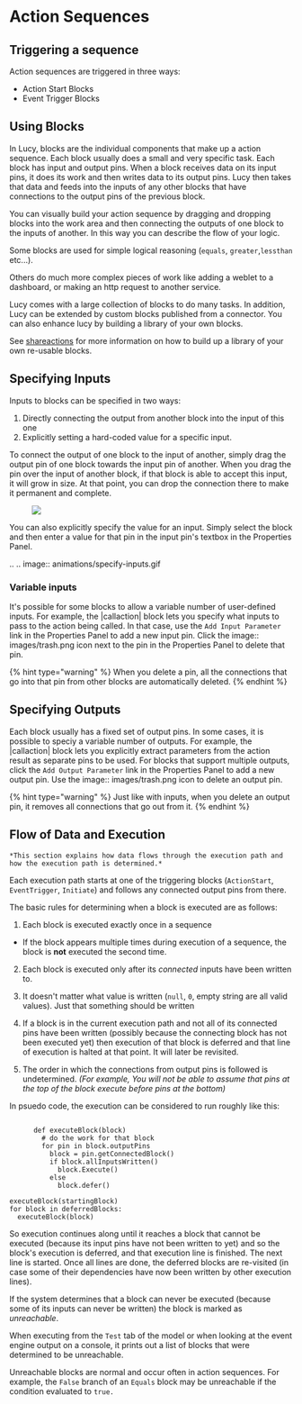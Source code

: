 


<a name='actionsequences'></a>

# Action Sequences

## Triggering a sequence
Action sequences are triggered in three ways:

* Action Start Blocks
* Event Trigger Blocks


## Using Blocks
In Lucy, blocks are the individual components that make up a action sequence.
Each block usually does a small and very specific task.
Each block has input and output pins.
When a block receives data on its input pins, it does its work and then writes data to its output pins. Lucy then takes that data and feeds into the inputs of any other blocks that have connections to the output pins of the previous block.

You can visually build your action sequence by dragging and dropping blocks into the work area and then connecting the outputs of one block to the inputs of another. In this way you can describe the flow of your logic.

Some blocks are used for simple logical reasoning (`equals`, `greater`,`lessthan` etc...).

Others do much more complex pieces of work like adding a weblet to a dashboard, or making an http request to another service.

Lucy comes with a large collection of blocks to do many tasks.
In addition, Lucy can be extended by custom blocks published from a connector. You can also enhance lucy by building a library of your own blocks.

See [shareactions](shareactions) for more information on how to build up a library of your own re-usable blocks.


## Specifying Inputs
Inputs to blocks can be specified in two ways:

1. Directly connecting the output from another block into the input of this one
2. Explicitly setting a hard-coded value for a specific input.

To connect the output of one block to the input of another, simply drag the output pin of one block towards the input pin of another. When you drag the pin over the input of another block, if that block is able to accept this input, it will grow in size. At that point, you can drop the connection there to make it permanent and complete.

<figure><img src=' animations/connect-blocks.gif'></figure>

You can also explicitly specify the value for an input.
Simply select the block and then enter a value for that pin in the input pin's textbox in the Properties Panel.

.. .. image:: animations/specify-inputs.gif

### Variable inputs
It's possible for some blocks to allow a variable number of user-defined inputs.
For example, the |callaction| block lets you specify what inputs to pass to the action being called. In that case, use the `Add Input Parameter` link in the Properties Panel to add a new input pin. Click the image:: images/trash.png icon next to the pin in the Properties Panel to delete that pin.

{% hint type="warning" %}
    When you delete a pin, all the connections that go into that pin from other blocks are automatically deleted. {% endhint %}

## Specifying Outputs
Each block usually has a fixed set of output pins.
In some cases, it is possible to speciy a variable number of outputs.
For example, the |callaction| block lets you explicitly extract parameters from the action result as separate pins to be used.
For blocks that support multiple outputs, click the `Add Output Parameter` link in the Properties Panel to add a new output pin.
Use the image:: images/trash.png icon to delete an output pin.

{% hint type="warning" %}
    Just like with inputs, when you delete an output pin, it removes all connections that go out from it. {% endhint %}


<a name='dataflow'></a>

## Flow of Data and Execution

    *This section explains how data flows through the execution path and how the execution path is determined.*

Each execution path starts at one of the triggering blocks (`ActionStart`, `EventTrigger`, `Initiate`) and follows any connected output pins from there.

The basic rules for determining when a block is executed are as follows:

1. Each block is executed exactly once in a sequence
  * If the block appears multiple times during execution of a sequence, the block is **not** executed the second time.

2. Each block is executed only after its *connected* inputs have been written to.
  1. It doesn't matter what value is written (`null`, `0`, empty string are all valid values). Just that something should be written
  2. If a block is in the current execution path and not all of its connected pins have been written (possibly because the connecting block has not been executed yet) then execution of that block is deferred and that line of execution is halted at that point.
  It will later be revisited.

3. The order in which the connections from output pins is followed is undetermined. *(For example, You will not be able to assume that pins at the top of the block execute before pins at the bottom)*

In psuedo code, the execution can be considered to run roughly like this:

```

      def executeBlock(block)
        # do the work for that block
        for pin in block.outputPins
          block = pin.getConnectedBlock()
          if block.allInputsWritten()
            block.Execute()
          else
            block.defer()

```

    executeBlock(startingBlock)
    for block in deferredBlocks:
      executeBlock(block)


So execution continues along until it reaches a block that cannot be executed (because its input pins have not been written to yet) and so the block's execution is deferred, and that execution line is finished. The next line is started.
Once all lines are done, the deferred blocks are re-visited (in case some of their dependencies have now been written by other execution lines).

If the system determines that a block can never be executed (because some of its inputs can never be written) the block is marked as *unreachable*.

When executing from the `Test` tab of the model or when looking at the event engine output on a console, it prints out a list of blocks that were determined to be unreachable.

Unreachable blocks are normal and occur often in action sequences. For example, the `False` branch of an `Equals` block may be unreachable if the condition evaluated to `true.`